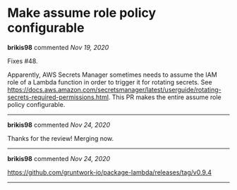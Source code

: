 # Make assume role policy configurable

**brikis98** commented *Nov 19, 2020*

Fixes #48.

Apparently, AWS Secrets Manager sometimes needs to assume the IAM role of a Lambda function in order to trigger it for rotating secrets. See https://docs.aws.amazon.com/secretsmanager/latest/userguide/rotating-secrets-required-permissions.html. This PR makes the entire assume role policy configurable.
<br />
***


**brikis98** commented *Nov 24, 2020*

Thanks for the review! Merging now.
***

**brikis98** commented *Nov 24, 2020*

https://github.com/gruntwork-io/package-lambda/releases/tag/v0.9.4
***

